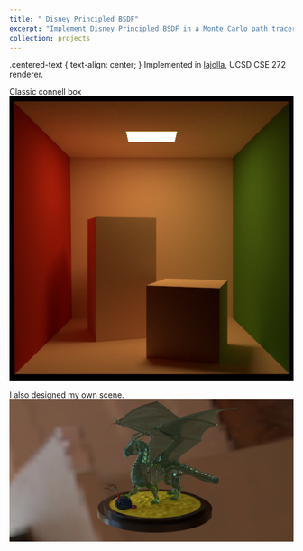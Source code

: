 ```yaml
---
title: " Disney Principled BSDF"
excerpt: "Implement Disney Principled BSDF in a Monte Carlo path tracer. <br/><img src='/images/disney_bsdf.png' width='500px'>"
collection: projects
---
```

.centered-text {
    text-align: center;
}
Implemented in [lajolla](https://github.com/BachiLi/lajolla_public), UCSD CSE 272 renderer.

Classic connell box
<br/><img src='/images/cbox.png
' alt='classic connell box'>

I also designed my own scene. 
<br/><img src='/images/272brdf.png' alt='my own scene'>

